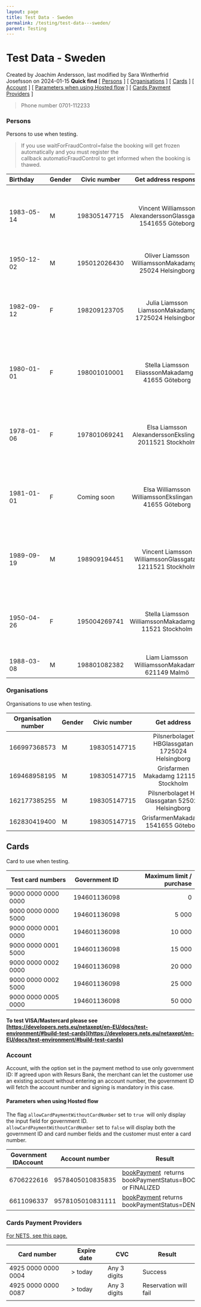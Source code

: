 ```yaml
---
layout: page
title: Test Data - Sweden
permalink: /testing/test-data---sweden/
parent: Testing
---
```



# Test Data - Sweden 
Created by Joachim Andersson, last modified by Sara Wintherfrid
Josefsson on 2024-01-15
**Quick find**
\[ [Persons](#testdatasweden-persons) \] \[
[Organisations](#testdatasweden-organisations) \] \[
[Cards](#testdatasweden-cards) \] \[ [Account](#testdatasweden-account)
\] \[ [Parameters when using Hosted
flow](#testdatasweden-parameterswhenusinghostedflow) \] \[ [Cards
Payment Providers](#testdatasweden-cardspaymentproviders) \]

> Phone number 0701-112233

### Persons
Persons to use when testing. 

> If you use waitForFraudControl=false the booking will get frozen
> automatically and you must register the
> callback automaticFraudControl to get informed when the booking is
> thawed.

| Birthday       | Gender | Civic number |                     Get address response                     |  [Simplified shop flow](/simplified-flow-api/)                                                                                                      | Merchant API                                                                                                                                                                                                              | Exception                                                         |
|----------------|--------|--------------|:------------------------------------------------------------:|---------------------------------------------------------------------------------------------------------------------------------------------------|---------------------------------------------------------------------------------------------------------------------------------------------------------------------------------------------------------------------------|-------------------------------------------------------------------|
| 1983-05-14     | M      | 198305147715 | Vincent Williamsson AlexanderssonGlassgatan 1541655 Göteborg | [bookPayment](/simplified-flow-api/bookpayment/) returns bookPaymentStatus=BOOKED or FINALIZED                                                                          | [Get payment](https://merchant-api.resurs.com/docs/v2/merchant_payments_v2#/Payment%20information/getPayment) returns status = ACCEPTEDCallback AUTHORIZED is received if callbacks are in use                            | Do not use this civic number when testing new- and existing card. |
| 1950-12-02     | M      | 195012026430 |   Oliver Liamsson WilliamssonMakadamg 1 25024 Helsingborg    | [bookPayment](/simplified-flow-api/bookpayment/) returns bookPaymentStatus=DENIED                                                                                       | [Get payment](https://merchant-api.resurs.com/docs/v2/merchant_payments_v2#/Payment%20information/getPayment) returns status =Callback REJECTED is received if callbacks are in use                                       |                                                                   |
| 1982-09-12     | F      | 198209123705 |     Julia Liamsson LiamssonMakadamg 1725024 Helsingborg      | [bookPayment](/simplified-flow-api/bookpayment/)  returns bookPaymentStatus=FROZENThe payment will never be unfrozen.                                                   | [Get payment](https://merchant-api.resurs.com/docs/v2/merchant_payments_v2#/Payment%20information/getPayment) returns status = FROZEN                                                                                     | Do not use this civic number when testing new- and existing card. |
| 1980-01-01     | F      | 198001010001 |      Stella Liamsson EliasssonMakadamg 3 41655 Göteborg      | [bookPayment](/simplified-flow-api/bookpayment/)  returns bookPaymentStatus=FROZENAfter 5 seconds the payment is **unfrozen.** Requires `waitForFraudControl=true`      | [Get payment](https://merchant-api.resurs.com/docs/v2/merchant_payments_v2#/Payment%20information/getPayment) returns status = FROZENAfter 5 seconds the payment is **unfrozen**.Requires handleFrozenPayments= true      | Do not use this civic number when testing new- and existing card. |
| 1978-01-06     | F      | 197801069241 |    Elsa Liamsson AlexanderssonEkslingan 2011521 Stockholm    | [bookPayment](/simplified-flow-api/bookpayment/)  returns bookPaymentStatus=FROZENAfter 5 seconds the payment is **annulled.**                                          | [Create payment](https://merchant-api.resurs.com/docs/v2/merchant_payments_v2#/Payment%20authorization/createPayment) returns status =After 5 seconds the payment is **annulled.**Requires handleFrozenPayments= true     | Do not use this civic number when testing new- and existing card. |
| 1981-01-01     | F      | Coming soon  |   Elsa Williamsson WilliamssonEkslingan 11 41655 Göteborg    | [bookPayment](/simplified-flow-api/bookpayment/) returns bookPaymentStatus=FROZENAfter 10 minutes the payment is **unfrozen.** Requires `waitForFraudControl=true`      | [Create payment](https://merchant-api.resurs.com/docs/v2/merchant_payments_v2#/Payment%20authorization/createPayment) returns status = After 10 minutes the payment is **unfrozen.**Requires handleFrozenPayments= true   | Do not use this civic number when testing new- and existing card. |
| 1989-09-19     | M      | 198909194451 |   Vincent Liamsson WilliamssonGlassgatan 1211521 Stockholm   | [bookPayment](/simplified-flow-api/bookpayment/) returns bookPaymentStatus=FROZENAfter 10 minutes the payment is **annulled.**                                          | [Create payment](https://merchant-api.resurs.com/docs/v2/merchant_payments_v2#/Payment%20authorization/createPayment) returns status = After 10 minutes the payment is **annulled.**Requires handleFrozenPayments= true   | Do not use this civic number when testing new- and existing card. |
| 1950-04-26     | F      | 195004269741 |    Stella Liamsson WilliamssonMakadamg 16 11521 Stockholm    | [bookPayment](/simplified-flow-api/bookpayment/) returns bookPaymentStatus=DENIED                                                                                       | [Create payment](https://merchant-api.resurs.com/docs/v2/merchant_payments_v2#/Payment%20authorization/createPayment) returns status =                                                                                    | Do not use this civic number when testing new- and existing card. |
| 1988-03-08     | M      | 198801082382 |        Liam Liamsson WilliamssonMakadamg 621149 Malmö        | customer got no cards/accounts which allow **new card/account**                                                                                   | customer got no cards/accounts which allow **new account**                                                                                                                                                                |                                                                   |

###  Organisations
Organisations to use when testing.

| Organisation number | Gender | Civic number |                   Get address                   | [Simplified shop flow](/simplified-flow-api/)                     | ~~Shop Flow~~ (deprecated)                             |
|---------------------|--------|--------------|:-----------------------------------------------:|-----------------------------------------------------------------|---------------------------------------------------------------------------------------------------------------------|
| 166997368573        | M      | 198305147715 | Pilsnerbolaget HBGlassgatan 1725024 Helsingborg |                                                                 |                                                                                                                     |
| 169468958195        | M      | 198305147715 |      Grisfarmen Makadamg 1211521 Stockholm      | [bookPayment](/simplified-flow-api/bookpayment/) returns bookPaymentStatus=DENIED     | submitLimitApplication returns decision=DENIED  |
| 162177385255        | M      | 198305147715 | Pilsnerbolaget HB Glassgatan 525024 Helsingborg |  [bookPayment](/simplified-flow-api/bookpayment/)   returns bookPaymentStatus=DENIED  | submitLimitApplication returns decision=TRIAL   |
| 162830419400        | M      | 198305147715 |       GrisfarmenMakadamg 1541655 Göteborg       |  [bookPayment](/simplified-flow-api/bookpayment/)  returns bookPaymentStatus=FROZEN   |                                                                                                                     |

## Cards
Card to use when testing.

| Test card numbers   | Government ID | Maximum limit / purchase |
|---------------------|---------------|-------------------------:|
| 9000 0000 0000 0000 | 194601136098  |                        0 |
| 9000 0000 0000 5000 | 194601136098  |                    5 000 |
| 9000 0000 0001 0000 | 194601136098  |                   10 000 |
| 9000 0000 0001 5000 | 194601136098  |                   15 000 |
| 9000 0000 0002 0000 | 194601136098  |                   20 000 |
| 9000 0000 0002 5000 | 194601136098  |                   25 000 |
| 9000 0000 0005 0000 | 194601136098  |                   50 000 |

#### To test VISA/Mastercard please see [https://developers.nets.eu/netaxept/en-EU/docs/test-environment/#build-test-cards](https://developers.nets.eu/netaxept/en-EU/docs/test-environment/#build-test-cards)

### Account
Account, with the option set in the payment method to use only
government ID: If agreed upon with Resurs Bank, the merchant can let the
customer use an existing account without entering an account number, the
government ID will fetch the account number and signing is mandatory in
this case.

#### Parameters when using Hosted flow
The flag `allowCardPaymentWithoutCardNumber` set to `true `will only
display the input field for government ID.  
`allowCardPaymentWithoutCardNumber` set to `false` will display both the
government ID and card number fields and the customer must enter a card
number.

| Government IDAccount  | Account number     | Result                                                                    |
|-----------------------|--------------------|---------------------------------------------------------------------------|
|  6706222616           |  9578405010835835  | [bookPayment](/simplified-flow-api/bookpayment/)  returns bookPaymentStatus=BOOKED or FINALIZED |
| 6611096337            | 9578105010831111   | [bookPayment](/simplified-flow-api/bookpayment/) returns bookPaymentStatus=DENIED               |

### Cards Payment Providers
[For NETS, see this page.](https://developers.nets.eu/netaxept/en-EU/docs/test-environment/)

| Card number         | Expire date  | CVC          | Result                |
|---------------------|--------------|--------------|-----------------------|
| 4925 0000 0000 0004 | \> today     | Any 3 digits | Success               |
| 4925 0000 0000 0087 | \> today     | Any 3 digits | Reservation will fail |
|                     |              |              |                       |

